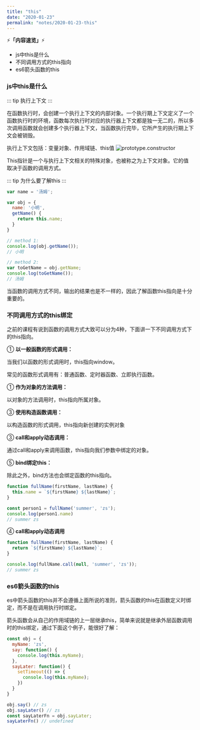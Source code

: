 ```yaml
---
title: "this"
date: "2020-01-23"
permalink: "notes/2020-01-23-this"
---
```


⚡<strong>「内容速览」</strong>⚡

- js中this是什么
- 不同调用方式的this指向
- es6箭头函数的this

### js中this是什么

::: tip
执行上下文
:::

在函数执行时，会创建一个执行上下文的内部对象。一个执行期上下文定义了一个函数执行时的环境，函数每次执行时对应的执行器上下文都是独一无二的，所以多次调用函数就会创建多个执行器上下文，当函数执行完毕，它所产生的执行期上下文会被销毁。

执行上下文包括：变量对象、作用域链、this值
![prototype.constructor](~@images/javascript/context.png)

This指针是一个与执行上下文相关的特殊对象，也被称之为上下文对象。它的值取决于函数的调用方式。

::: tip
为什么要了解this
:::
```js
var name = '汤姆';

var obj = {
  name: '小明',
  getName() {
    return this.name;
  } 
}

// method 1:
console.log(obj.getName());
// 小明

// method 2:
var toGetName = obj.getName;
console.log(toGetName());
// 汤姆
```
当函数的调用方式不同，输出的结果也是不一样的，因此了解函数this指向是十分重要的。

### 不同调用方式的this绑定
之前的课程有说到函数的调用方式大致可以分为4种，下面讲一下不同调用方式下的this指向。

① **以一般函数的形式调用：**

当我们以函数的形式调用时，this指向window。

常见的函数形式调用有：普通函数、定时器函数、立即执行函数。

① **作为对象的方法调用：**

以对象的方法调用时，this指向所属对象。

③ **使用构造函数调用：**

以构造函数的形式调用，this指向新创建的实例对象

③ **call和apply动态调用：**

通过call和apply来调用函数，this指向我们参数中绑定的对象。

⑤ **bind绑定this：**

除此之外，bind方法也会绑定函数的this指向。




```js
function fullName(firstName, lastName) {
  this.name = `${firstName} ${lastName}`;
}

const person1 = fullName('summer', 'zs');
console.log(person1.name)
// summer zs
```

④ **call和apply动态调用**

```js
function fullName(firstName, lastName) {
  return `${firstName} ${lastName}`;
}

console.log(fullName.call(null, 'summer', 'zs'));
// summer zs
```


### es6箭头函数的this
es中箭头函数的this并不会遵循上面所说的准则，箭头函数的this在函数定义时绑定，而不是在调用执行时绑定。

箭头函数会从自己的作用域链的上一层继承this，简单来说就是继承外层函数调用时的this绑定，通过下面这个例子，能很好了解：

```js
const obj = {
  myName: 'zs',
  say: function() {
    console.log(this.myName);
  },
  sayLater: function() {
    setTimeout(() => {
      console.log(this.myName);
    })
  }
}

obj.say() // zs
obj.sayLater() // zs
const sayLaterFn = obj.sayLater;
sayLaterFn() // undefined
```